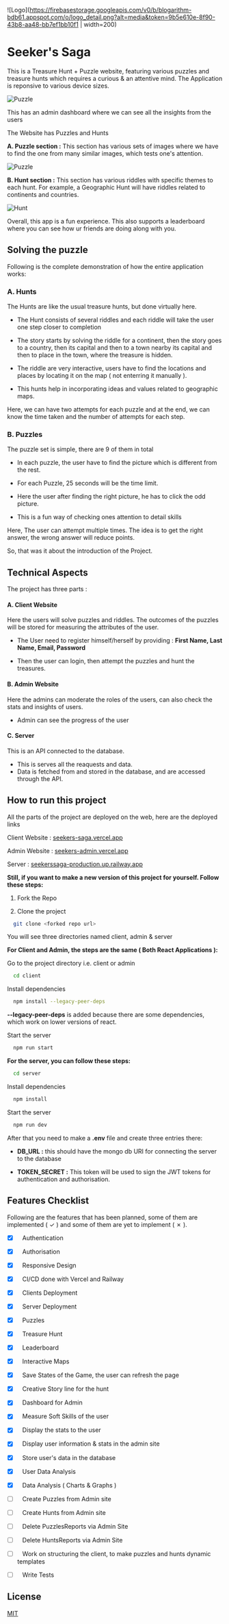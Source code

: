 
![Logo](https://firebasestorage.googleapis.com/v0/b/blogarithm-bdb61.appspot.com/o/logo_detail.png?alt=media&token=9b5e610e-8f90-43b8-aa48-bb7ef1bb10f1 | width=200)
# Seeker's Saga

This is a Treasure Hunt + Puzzle website, featuring various puzzles and treasure hunts which requires a curious & an attentive mind. The Application is reponsive to various device sizes.

![Puzzle](https://firebasestorage.googleapis.com/v0/b/blogarithm-bdb61.appspot.com/o/smartmockups_lgnyq15x.jpg?alt=media&token=d4ab65d5-3b88-40ec-9273-890844b08479)

This has an admin dashboard where we can see all the insights from the users

The Website has Puzzles and Hunts

**A. Puzzle section :** This section has various sets of images where we have to find the one from many similar images, which tests one's attention.

![Puzzle](https://firebasestorage.googleapis.com/v0/b/blogarithm-bdb61.appspot.com/o/screencapture-seekers-saga-vercel-app-puzzles-1-2023-04-19-22_54_35.png?alt=media&token=37ffe564-2fc3-4505-9ded-837c5681995d)

**B. Hunt section :** This section has various riddles with specific themes to each hunt. For example, a Geographic Hunt will have riddles related to continents and countries.

![Hunt](https://firebasestorage.googleapis.com/v0/b/blogarithm-bdb61.appspot.com/o/screencapture-seekers-saga-vercel-app-hunts-1-2023-04-19-22_54_58.png?alt=media&token=b387693a-0c5b-41dc-90c4-f1cb185e43c2)

Overall, this app is a fun experience. This also supports a leaderboard where you can see how ur friends are doing along with you.


## Solving the puzzle 

Following is the complete demonstration of how the entire application works:

### A. Hunts
The Hunts are like the usual treasure hunts, but done virtually here.

- The Hunt consists of several riddles and each riddle will take the user one step closer to completion

- The story starts by solving the riddle for a continent, then the story goes to a country, then its capital and then to a town nearby its capital and then to place in the town, where the treasure is hidden.

- The riddle are very interactive, users have to find the locations and places by locating it on the map ( not enterring it manually ). 

- This hunts help in incorporating ideas and values related to geographic maps.

Here, we can have two attempts for each puzzle and at the end, we can know the time taken and the number of attempts for each step.

### B. Puzzles
The puzzle set is simple, there are 9 of them in total

- In each puzzle, the user have to find the picture which is different from the rest.

- For each Puzzle, 25 seconds will be the time limit.

- Here the user after finding the right picture, he has to click the odd picture.

- This is a fun way of checking ones attention to detail skills

Here, The user can attempt multiple times. The idea is to get the right answer, the wrong answer will reduce points. 

So, that was it about the introduction of the Project.

## Technical Aspects

The project has three parts :

#### A. Client Website
Here the users will solve puzzles and riddles. The outcomes of the puzzles will be stored for measuring the attributes of the user.

- The User need to register himself/herself by providing : **First Name, Last Name, Email, Password**

- Then the user can login, then attempt the puzzles and hunt the treasures.

#### B. Admin Website
Here the admins can moderate the roles of the users, can also check the stats and insights of users.

- Admin can see the progress of the user

#### C. Server 
This is an API connected to the database.

- This is serves all the reaquests and data.
- Data is fetched from and stored in the database, and are accessed through the API.




## How to run this project

All the parts of the project are deployed on the web, here are the deployed links

Client Website : [seekers-saga.vercel.app](https://seekers-saga.vercel.app/)

Admin Website : [seekers-admin.vercel.app](https://seekers-admin.vercel.app/)

Server : [seekerssaga-production.up.railway.app](https://seekerssaga-production.up.railway.app/)

**Still, if you want to make a new version of this project for yourself. Follow these steps:**

1. Fork the Repo

2. Clone the project

```bash
  git clone <forked repo url>
```

You will see three directories named client, admin & server

**For Client and Admin, the steps are the same ( Both React Applications ):**

Go to the project directory i.e. client or admin

```bash
  cd client
```

Install dependencies

```bash
  npm install --legacy-peer-deps
```

**--legacy-peer-deps** is added because there are some dependencies, which work on lower versions of react.

Start the server

```bash
  npm run start
```

**For the server, you can follow these steps:**

```bash
  cd server
```

Install dependencies

```bash
  npm install
```

Start the server

```bash
  npm run dev
```

After that you need to make a **.env** file and create three entries there:

- **DB_URL :** this should have the mongo db URI for connecting the server to the database

- **TOKEN_SECRET :** This token will be used to sign the JWT tokens for authentication and authorisation.
## Features Checklist

Following are the features that has been planned, some of them are implemented ( &check; ) and some of them are yet to implement ( &cross; ).

- [x] &nbsp;&nbsp; Authentication
- [x] &nbsp;&nbsp; Authorisation
- [x] &nbsp;&nbsp; Responsive Design
- [x] &nbsp;&nbsp; CI/CD done with Vercel and Railway
- [x] &nbsp;&nbsp; Clients Deployment
- [x] &nbsp;&nbsp; Server Deployment
- [x] &nbsp;&nbsp; Puzzles 
- [x] &nbsp;&nbsp; Treasure Hunt 
- [x] &nbsp;&nbsp; Leaderboard
- [x] &nbsp;&nbsp; Interactive Maps
- [x] &nbsp;&nbsp; Save States of the Game, the user can refresh the page
- [x] &nbsp;&nbsp; Creative Story line for the hunt
- [x] &nbsp;&nbsp; Dashboard for Admin
- [x] &nbsp;&nbsp; Measure Soft Skills of the user
- [x] &nbsp;&nbsp; Display the stats to the user
- [x] &nbsp;&nbsp; Display user information & stats in the admin site
- [x] &nbsp;&nbsp; Store user's data in the database 
- [x] &nbsp;&nbsp; User Data Analysis
- [x] &nbsp;&nbsp; Data Analysis ( Charts & Graphs )
- [ ] &nbsp;&nbsp; Create Puzzles from Admin site
- [ ] &nbsp;&nbsp; Create Hunts from Admin site
- [ ] &nbsp;&nbsp; Delete PuzzlesReports via Admin Site
- [ ] &nbsp;&nbsp; Delete HuntsReports via Admin Site
- [ ] &nbsp;&nbsp; Work on structuring the client, to make puzzles and hunts dynamic templates
- [ ] &nbsp;&nbsp; Write Tests



## License

[MIT](https://choosealicense.com/licenses/mit/)

